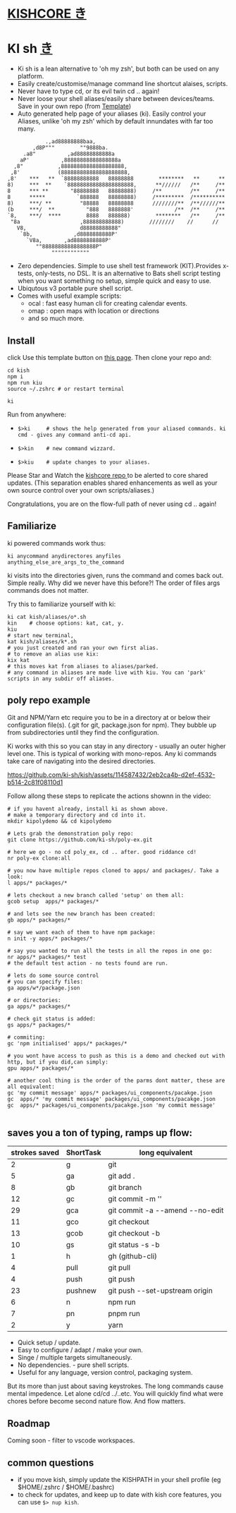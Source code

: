 #  <a href=https://github.com/ki-sh/kishcore > KISHCORE き </a>

# KI sh <a href=https://en.wikipedia.org/wiki/Qi > き </a>

* Ki sh is a lean alternative to 'oh my zsh', but both can be used on any platform.
* Easily create/customise/manage command line shortcut alaises, scripts.
* Never have to type cd, or its evil twin cd .. again!
* Never loose your shell aliases/easily share between devices/teams. Save in your own repo (from <a href=https://github.com/ki-sh/kish >Template</a>)
* Auto generated help page of your aliases (ki). Easily control your Aliases, unlike 'oh my zsh' which by default innundates with far too many.


```
            .,ad88888888baa,
        ,d8P"""        ""9888ba.
     .a8"          ,ad88888888888a
    aP'          ,88888888888888888a
  ,8"           ,88888888888888888888,
 ,8'            (888888888888888888888,
,8'    ***   **  `88888888888   88888888        ********   **      **
8)     ***  **    `888888888888888888888,      **//////   /**     /**
8      *** **       "88888888   88888888)     /**         /**     /**
8      *****          `888888   88888888)     /*********  /**********
8)     ***/ **         "88888   88888888      ////////**  /**//////**
(b     ***/  **          "888   8888888'             /**  /**     /**
`8,    ***/  ****        8888   888888)        ********   /**     /**
 "8a                   ,888888888888)        ////////    //      // 
   V8,                 d88888888888"
    `8b,             ,d8888888888P'
      `V8a,       ,ad8888888888P'  
         ""88888888888888888P"     
              """"""""""""
```


* Zero dependencies. Simple to use shell test framework (KIT).Provides x-tests, only-tests, no DSL. It is an alternative to Bats shell script testing when you want something no setup, simple quick and easy to use.
* Ubiqutous v3 portable pure shell script.
* Comes with useful example scripts:
  * ocal : fast easy human cli for creating calendar events.
  * omap : open maps with location or directions
  * and so much more.


## Install
click Use this template button on  <a href=https://github.com/ki-sh/kish >this page</a>.
Then clone your repo and:
```
cd kish
npm i
npm run kiu
source ~/.zshrc # or restart terminal

ki
```
Run from anywhere:

* `$>ki     # shows the help generated from your aliased commands. ki cmd - gives any command anti-cd api.`

* `$>kin    # new command wizzard.`

* `$>kiu    # update changes to your aliases. `
 


Please Star and Watch the <a href="https://github.com/ki-sh/kishcore"> kishcore repo </a> to be alerted to
core shared updates. (This separation enables shared enhancements as well as your own source control over your own scripts/aliases.)


Congratulations, you are on the flow-full path of never using cd .. again!



## Familiarize
ki powered commands work thus:
  ```
  ki anycommand anydirectores anyfiles anything_else_are_args_to_the_command
  ```
ki visits into the directories given, runs the command and comes back out. Simple really. Why did we never have this before?!
The order of files args commands does not matter.

Try this to familiarize yourself with ki:

```
ki cat kish/aliases/o*.sh 
kin    # choose options: kat, cat, y. 
kiu
# start new terminal,
kat kish/aliases/k*.sh 
# you just created and ran your own first alias.
# to remove an alias use kix:
kix kat
# this moves kat from aliases to aliases/parked.
# any command in aliases are made live with kiu. You can 'park' scripts in any subdir off aliases.
```

## poly repo example
Git and NPM/Yarn etc require you to be in a directory at or below their configuration file(s).
(.git for git, package.json for npm).
They bubble up from subdirectories until they find the configuration. 

Ki works with this so you can stay in any directory - usually an outer higher level one. This is typical of working with mono-repos. Any ki commands take care of navigating into the desired directories.



https://github.com/ki-sh/kish/assets/114587432/2eb2ca4b-d2ef-4532-b514-2c81f08110d1



Follow allong these steps to replicate the actions shownn in the video:

```
# if you havent already, install ki as shown above.
# make a temporary directory and cd into it.
mkdir kipolydemo && cd kipolydemo

# Lets grab the demonstration poly repo:
git clone https://github.com/ki-sh/poly-ex.git

# here we go - no cd poly_ex, cd .. after. good riddance cd!
nr poly-ex clone:all

# you now have multiple repos cloned to apps/ and packages/. Take a look:
l apps/* packages/*

# lets checkout a new branch called 'setup' on them all:
gcob setup  apps/* packages/*

# and lets see the new branch has been created:
gb apps/* packages/*

# say we want each of them to have npm package:
n init -y apps/* packages/*

# say you wanted to run all the tests in all the repos in one go:
nr apps/* packages/* test
# the default test action - no tests found are run.

# lets do some source control
# you can specify files:
ga apps/w*/package.json

# or directories:
ga apps/* packages/*

# check git status is added:
gs apps/* packages/*

# commiting:
gc 'npm initialised' apps/* packages/*

# you wont have access to push as this is a demo and checked out with http, but if you did,can simply:
gpu apps/* packages/*

# another cool thing is the order of the parms dont matter, these are all equivalent:
gc 'my commit message' apps/* packages/ui_components/pacakge.json
gc  apps/* 'my commit message' packages/ui_components/pacakge.json
gc  apps/* packages/ui_components/pacakge.json 'my commit message'


```

## saves you a ton of typing, ramps up flow:

| strokes saved | ShortTask | long equivalent                 |
| ------------- | --------- | ------------------------------- |
| 2             | g         | git                             |
| 5             | ga        | git add .                       |
| 8             | gb        | git branch                      |
| 12            | gc        | git commit -m ''                |
| 29            | gca       | git commit -a --amend --no-edit |
| 11            | gco       | git checkout                    |
| 13            | gcob      | git checkout -b                 |
| 10            | gs        | git status -s -b                |
| 1             | h         | gh (github-cli)                 |
| 4             | pull      | git pull                        |
| 4             | push      | git push                        |
| 23            | pushnew   | git push --set-upstream origin  |
| 6             | n         | npm run                         |
| 7             | pn        | pnpm run                        |
| 2             | y         | yarn                            |

- Quick setup / update.
- Easy to configure / adapt / make your own.
- Singe / multiple targets simultaneously.
- No dependencies. - pure shell scripts.
- Useful for any language, version control, packaging system.

But its more than just about saving keystrokes. The long commands cause mental impedence. Let alone cd/cd ../..etc. You will quickly find what were chores before become second nature flow. And flow matters. 



## Roadmap

Coming soon - filter to vscode workspaces. 

## common questions
* if you move kish, simply update the KISHPATH in your shell profile (eg $HOME/.zshrc / $HOME/.bashrc)
* to check for updates, and keep up to date with kish core features, you can use ```$> nup kish```.


